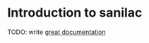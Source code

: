 # Introduction to sanilac

TODO: write [great documentation](http://jacobian.org/writing/what-to-write/)
